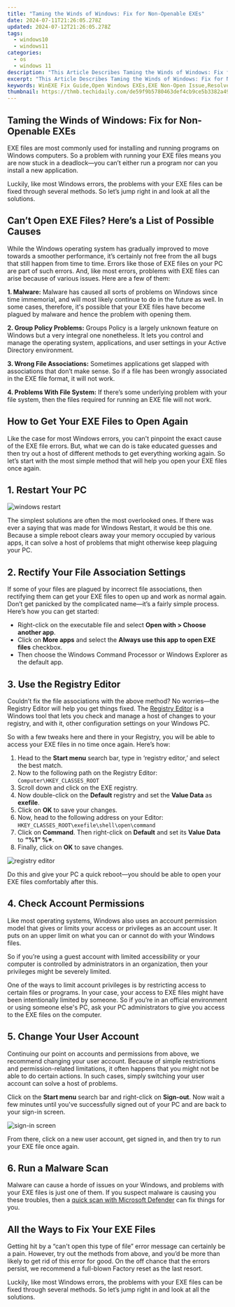 ```yaml
---
title: "Taming the Winds of Windows: Fix for Non-Openable EXEs"
date: 2024-07-11T21:26:05.278Z
updated: 2024-07-12T21:26:05.278Z
tags:
  - windows10
  - windows11
categories:
  - os
  - windows 11
description: "This Article Describes Taming the Winds of Windows: Fix for Non-Openable EXEs"
excerpt: "This Article Describes Taming the Winds of Windows: Fix for Non-Openable EXEs"
keywords: WinEXE Fix Guide,Open Windows EXEs,EXE Non-Open Issue,Resolve Winexe Error,Exe Files Unresponsive,Fix Openwin Error,Tame Winds of Win Exe
thumbnail: https://thmb.techidaily.com/de59f9b5780463def4cb9ce5b3382a49671007046477b96e6adff7ee7d6b4151.jpg
---
```


## Taming the Winds of Windows: Fix for Non-Openable EXEs

 EXE files are most commonly used for installing and running programs on Windows computers. So a problem with running your EXE files means you are now stuck in a deadlock—you can’t either run a program nor can you install a new application.

 Luckily, like most Windows errors, the problems with your EXE files can be fixed through several methods. So let’s jump right in and look at all the solutions.

## Can’t Open EXE Files? Here’s a List of Possible Causes

 While the Windows operating system has gradually improved to move towards a smoother performance, it’s certainly not free from the all bugs that still happen from time to time. Errors like those of EXE files on your PC are part of such errors. And, like most errors, problems with EXE files can arise because of various issues. Here are a few of them:

**1\. Malware:** Malware has caused all sorts of problems on Windows since time immemorial, and will most likely continue to do in the future as well. In some cases, therefore, it's possible that your EXE files have become plagued by malware and hence the problem with opening them.

**2\. Group Policy Problems:** Groups Policy is a largely unknown feature on Windows but a very integral one nonetheless. It lets you control and manage the operating system, applications, and user settings in your Active Directory environment.

**3\. Wrong File Associations:** Sometimes applications get slapped with associations that don’t make sense. So if a file has been wrongly associated in the EXE file format, it will not work.

**4\. Problems With File System:** If there’s some underlying problem with your file system, then the files required for running an EXE file will not work.

## How to Get Your EXE Files to Open Again

 Like the case for most Windows errors, you can't pinpoint the exact cause of the EXE file errors. But, what we can do is take educated guesses and then try out a host of different methods to get everything working again. So let’s start with the most simple method that will help you open your EXE files once again.

## 1\. Restart Your PC

![windows restart](https://static1.makeuseofimages.com/wordpress/wp-content/uploads/2023/06/windows-restart.jpg)

 The simplest solutions are often the most overlooked ones. If there was ever a saying that was made for Windows Restart, it would be this one. Because a simple reboot clears away your memory occupied by various apps, it can solve a host of problems that might otherwise keep plaguing your PC.

## 2\. Rectify Your File Association Settings

 If some of your files are plagued by incorrect file associations, then rectifying them can get your EXE files to open up and work as normal again. Don’t get panicked by the complicated name—it’s a fairly simple process. Here’s how you can get started:

* Right-click on the executable file and select **Open with > Choose another app**.
* Click on **More apps** and select the **Always use this app to open EXE files** checkbox.
* Then choose the Windows Command Processor or Windows Explorer as the default app.

## 3\. Use the Registry Editor

 Couldn’t fix the file associations with the above method? No worries—the Registry Editor will help you get things fixed. The [Registry Editor](https://www.makeuseof.com/tag/what-is-the-windows-registry-editor-and-how-do-i-use-it-makeuseof-explains/) is a Windows tool that lets you check and manage a host of changes to your registry, and with it, other configuration settings on your Windows PC.

 So with a few tweaks here and there in your Registry, you will be able to access your EXE files in no time once again. Here’s how:

1. Head to the **Start menu** search bar, type in ‘registry editor,’ and select the best match.
2. Now to the following path on the Registry Editor:  
`Computer\HKEY_CLASSES_ROOT`
3. Scroll down and click on the EXE registry.
4. Now double-click on the **Default** registry and set the **Value Data** as **exefile**.
5. Click on **OK** to save your changes.
6. Now, head to the following address on your Editor:  
`HKEY_CLASSES_ROOT\exefile\shell\open\command`
7. Click on **Command**. Then right-click on **Default** and set its **Value Data** to **“%1” %\***.
8. Finally, click on **OK** to save changes.

![registry editor](https://static1.makeuseofimages.com/wordpress/wp-content/uploads/2023/06/registry-editor-1.jpg)

 Do this and give your PC a quick reboot—you should be able to open your EXE files comfortably after this.

## 4\. Check Account Permissions

 Like most operating systems, Windows also uses an account permission model that gives or limits your access or privileges as an account user. It puts on an upper limit on what you can or cannot do with your Windows files.

 So if you’re using a guest account with limited accessibility or your computer is controlled by administrators in an organization, then your privileges might be severely limited.

 One of the ways to limit account privileges is by restricting access to certain files or programs. In your case, your access to EXE files might have been intentionally limited by someone. So if you’re in an official environment or using someone else's PC, ask your PC administrators to give you access to the EXE files on the computer.

## 5\. Change Your User Account

 Continuing our point on accounts and permissions from above, we recommend changing your user account. Because of simple restrictions and permission-related limitations, it often happens that you might not be able to do certain actions. In such cases, simply switching your user account can solve a host of problems.

 Click on the **Start menu** search bar and right-click on **Sign-out**. Now wait a few minutes until you've successfully signed out of your PC and are back to your sign-in screen.

![sign-in screen](https://static1.makeuseofimages.com/wordpress/wp-content/uploads/2023/06/sign-in-screen.jpg)

 From there, click on a new user account, get signed in, and then try to run your EXE file once again.

## 6\. Run a Malware Scan

 Malware can cause a horde of issues on your Windows, and problems with your EXE files is just one of them. If you suspect malware is causing you these troubles, then a [quick scan with Microsoft Defender](https://www.makeuseof.com/microsoft-defender-scan-file-folder/) can fix things for you.

## All the Ways to Fix Your EXE Files

 Getting hit by a “can't open this type of file” error message can certainly be a pain. However, try out the methods from above, and you’d be more than likely to get rid of this error for good. On the off chance that the errors persist, we recommend a full-blown Factory reset as the last resort.

 Luckily, like most Windows errors, the problems with your EXE files can be fixed through several methods. So let’s jump right in and look at all the solutions.



<ins class="adsbygoogle"
      style="display:block"
      data-ad-client="ca-pub-7571918770474297"
      data-ad-slot="8358498916"
      data-ad-format="auto"
      data-full-width-responsive="true"></ins>

